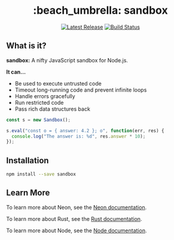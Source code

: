 <h1 align="center">:beach_umbrella: sandbox</h1>

<p align="center">
  <a href="https://github.com/gf3/sandbox/releases"><img src="https://img.shields.io/github/v/release/gf3/sandbox" alt="Latest Release"></a>
  <a href="https://github.com/gf3/sandbox/actions"><img src="https://github.com/gf3/sandbox/actions/workflows/tests.yml/badge.svg?branch=sandbox-neon" alt="Build Status"></a>
</p>

## What is it?

**sandbox:** A nifty JavaScript sandbox for Node.js.

**It can...**

- Be used to execute untrusted code
- Timeout long-running code and prevent infinite loops
- Handle errors gracefully
- Run restricted code
- Pass rich data structures back

```js
const s = new Sandbox();

s.eval("const o = { answer: 4.2 }; o", function(err, res) {
  console.log("The answer is: %d", res.answer * 10);
});
```

## Installation

```sh
npm install --save sandbox
```

## Learn More

To learn more about Neon, see the [Neon documentation](https://neon-bindings.com).

To learn more about Rust, see the [Rust documentation](https://www.rust-lang.org).

To learn more about Node, see the [Node documentation](https://nodejs.org).
